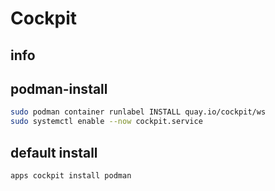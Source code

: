 # Cockpit

## info


## podman-install
```sh
sudo podman container runlabel INSTALL quay.io/cockpit/ws
sudo systemctl enable --now cockpit.service
```

## default install
```sh
apps cockpit install podman
```
